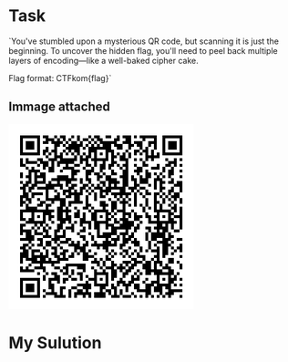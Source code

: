 # Task
`You've stumbled upon a mysterious QR code, but scanning it is just the beginning. To uncover the hidden flag, you'll need to peel back multiple layers of encoding—like a well-baked cipher cake.

Flag format: CTFkom{flag}`

## Immage attached
![flag](./images/flag.png)

# My Sulution

